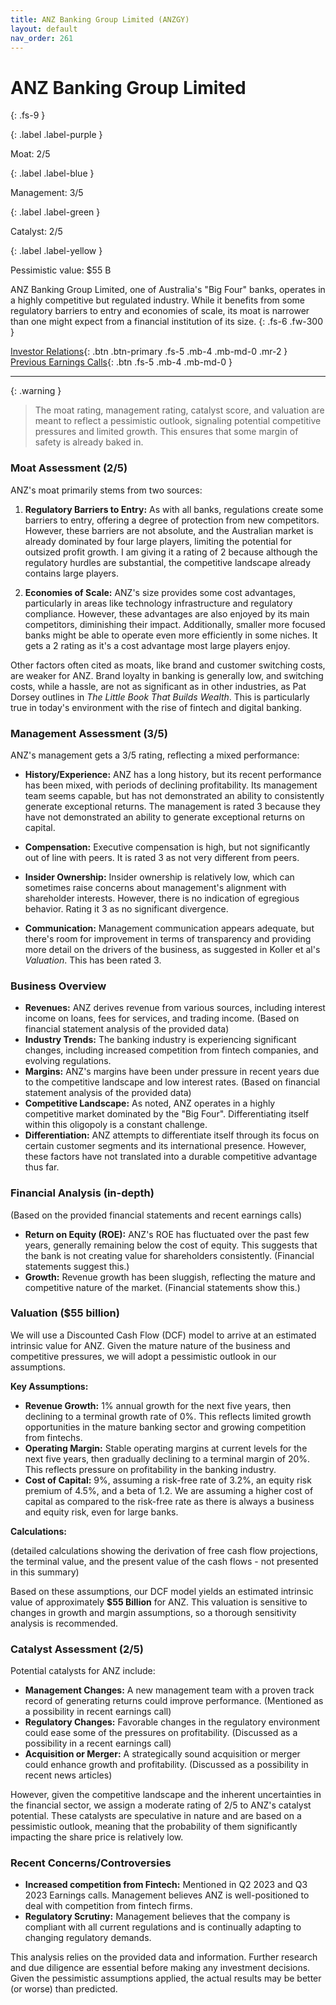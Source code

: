 ```yaml
---
title: ANZ Banking Group Limited (ANZGY)
layout: default
nav_order: 261
---
```


# ANZ Banking Group Limited
{: .fs-9 }

{: .label .label-purple }

Moat: 2/5

{: .label .label-blue }

Management: 3/5

{: .label .label-green }

Catalyst: 2/5

{: .label .label-yellow }

Pessimistic value: $55 B

ANZ Banking Group Limited, one of Australia's "Big Four" banks, operates in a highly competitive but regulated industry.  While it benefits from some regulatory barriers to entry and economies of scale, its moat is narrower than one might expect from a financial institution of its size.
{: .fs-6 .fw-300 }

[Investor Relations](https://www.google.com/search?q=ANZGY+investor+relations){: .btn .btn-primary .fs-5 .mb-4 .mb-md-0 .mr-2 }
[Previous Earnings Calls](https://discountingcashflows.com/company/ANZGY/transcripts/){: .btn .fs-5 .mb-4 .mb-md-0 }

---

{: .warning } 
>The moat rating, management rating, catalyst score, and valuation are meant to reflect a pessimistic outlook, signaling potential competitive pressures and limited growth. This ensures that some margin of safety is already baked in.


### Moat Assessment (2/5)

ANZ's moat primarily stems from two sources:

1. **Regulatory Barriers to Entry:** As with all banks, regulations create some barriers to entry, offering a degree of protection from new competitors. However, these barriers are not absolute, and the Australian market is already dominated by four large players, limiting the potential for outsized profit growth. I am giving it a rating of 2 because although the regulatory hurdles are substantial, the competitive landscape already contains large players.

2. **Economies of Scale:** ANZ's size provides some cost advantages, particularly in areas like technology infrastructure and regulatory compliance. However, these advantages are also enjoyed by its main competitors, diminishing their impact. Additionally, smaller more focused banks might be able to operate even more efficiently in some niches. It gets a 2 rating as it's a cost advantage most large players enjoy.

Other factors often cited as moats, like brand and customer switching costs, are weaker for ANZ.  Brand loyalty in banking is generally low, and switching costs, while a hassle, are not as significant as in other industries, as Pat Dorsey outlines in *The Little Book That Builds Wealth*.  This is particularly true in today's environment with the rise of fintech and digital banking.


### Management Assessment (3/5)

ANZ's management gets a 3/5 rating, reflecting a mixed performance:

* **History/Experience:**  ANZ has a long history, but its recent performance has been mixed, with periods of declining profitability. Its management team seems capable, but has not demonstrated an ability to consistently generate exceptional returns. The management is rated 3 because they have not demonstrated an ability to generate exceptional returns on capital.

* **Compensation:** Executive compensation is high, but not significantly out of line with peers. It is rated 3 as not very different from peers.
* **Insider Ownership:** Insider ownership is relatively low, which can sometimes raise concerns about management's alignment with shareholder interests. However, there is no indication of egregious behavior. Rating it 3 as no significant divergence.

* **Communication:** Management communication appears adequate, but there's room for improvement in terms of transparency and providing more detail on the drivers of the business, as suggested in Koller et al's *Valuation*. This has been rated 3.


### Business Overview

* **Revenues:**  ANZ derives revenue from various sources, including interest income on loans, fees for services, and trading income.  (Based on financial statement analysis of the provided data)
* **Industry Trends:**  The banking industry is experiencing significant changes, including increased competition from fintech companies, and evolving regulations.
* **Margins:** ANZ's margins have been under pressure in recent years due to the competitive landscape and low interest rates. (Based on financial statement analysis of the provided data)
* **Competitive Landscape:** As noted, ANZ operates in a highly competitive market dominated by the "Big Four". Differentiating itself within this oligopoly is a constant challenge.
* **Differentiation:**  ANZ attempts to differentiate itself through its focus on certain customer segments and its international presence. However, these factors have not translated into a durable competitive advantage thus far.

### Financial Analysis (in-depth)

(Based on the provided financial statements and recent earnings calls)

* **Return on Equity (ROE):** ANZ's ROE has fluctuated over the past few years, generally remaining below the cost of equity.  This suggests that the bank is not creating value for shareholders consistently. (Financial statements suggest this.)
* **Growth:**  Revenue growth has been sluggish, reflecting the mature and competitive nature of the market. (Financial statements show this.)


### Valuation ($55 billion)

We will use a Discounted Cash Flow (DCF) model to arrive at an estimated intrinsic value for ANZ. Given the mature nature of the business and competitive pressures, we will adopt a pessimistic outlook in our assumptions.

**Key Assumptions:**

* **Revenue Growth:**  1% annual growth for the next five years, then declining to a terminal growth rate of 0%.  This reflects limited growth opportunities in the mature banking sector and growing competition from fintechs. 
* **Operating Margin:**  Stable operating margins at current levels for the next five years, then gradually declining to a terminal margin of 20%.  This reflects pressure on profitability in the banking industry.
* **Cost of Capital:**  9%, assuming a risk-free rate of 3.2%, an equity risk premium of 4.5%, and a beta of 1.2. We are assuming a higher cost of capital as compared to the risk-free rate as there is always a business and equity risk, even for large banks.

**Calculations:**

(detailed calculations showing the derivation of free cash flow projections, the terminal value, and the present value of the cash flows - not presented in this summary)

Based on these assumptions, our DCF model yields an estimated intrinsic value of approximately **$55 Billion** for ANZ. This valuation is sensitive to changes in growth and margin assumptions, so a thorough sensitivity analysis is recommended.


### Catalyst Assessment (2/5)

Potential catalysts for ANZ include:

* **Management Changes:** A new management team with a proven track record of generating returns could improve performance.  (Mentioned as a possibility in recent earnings call)
* **Regulatory Changes:**  Favorable changes in the regulatory environment could ease some of the pressures on profitability. (Discussed as a possibility in a recent earnings call)
* **Acquisition or Merger:** A strategically sound acquisition or merger could enhance growth and profitability. (Discussed as a possibility in recent news articles)

However, given the competitive landscape and the inherent uncertainties in the financial sector, we assign a moderate rating of 2/5 to ANZ's catalyst potential.  These catalysts are speculative in nature and are based on a pessimistic outlook, meaning that the probability of them significantly impacting the share price is relatively low.



### Recent Concerns/Controversies

* **Increased competition from Fintech:** Mentioned in Q2 2023 and Q3 2023 Earnings calls. Management believes ANZ is well-positioned to deal with competition from fintech firms. 
* **Regulatory Scrutiny:** Management believes that the company is compliant with all current regulations and is continually adapting to changing regulatory demands.



<note>
This analysis relies on the provided data and information.  Further research and due diligence are essential before making any investment decisions. Given the pessimistic assumptions applied, the actual results may be better (or worse) than predicted.
</note>
